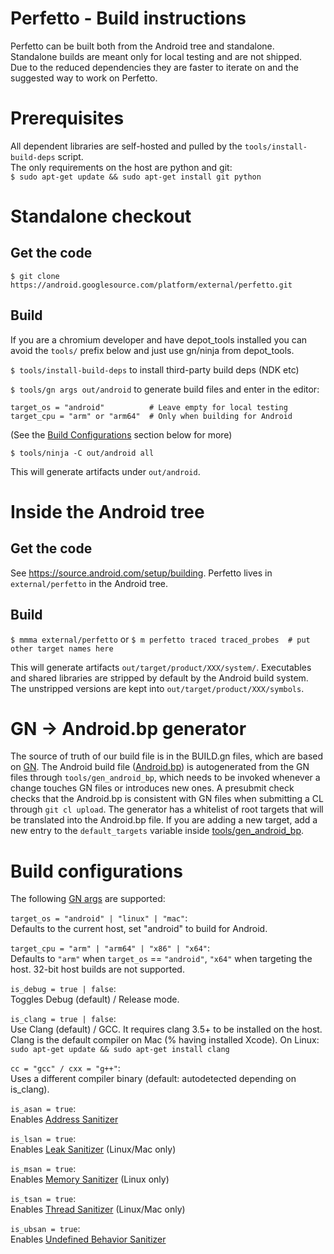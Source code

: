 # Perfetto - Build instructions

Perfetto can be built both from the Android tree and standalone.  
Standalone builds are meant only for local testing and are not shipped.  
Due to the reduced dependencies they are faster to iterate on and the
suggested way to work on Perfetto.

# Prerequisites
All dependent libraries are self-hosted and pulled by the
`tools/install-build-deps` script.  
The only requirements on the host are
python and git:  
`$ sudo apt-get update && sudo apt-get install git python`


# Standalone checkout

Get the code
------------
`$ git clone https://android.googlesource.com/platform/external/perfetto.git`

Build
-----
If you are a chromium developer and have depot_tools installed you can avoid
the `tools/` prefix below and just use gn/ninja from depot_tools.

`$ tools/install-build-deps` to install third-party build deps (NDK etc)

`$ tools/gn args out/android` to generate build files and enter in the editor:
```
target_os = "android"          # Leave empty for local testing
target_cpu = "arm" or "arm64"  # Only when building for Android
```
(See the [Build Configurations](#build-configurations) section below for more)

`$ tools/ninja -C out/android all`

This will generate artifacts under `out/android`.


# Inside the Android tree

Get the code
------------
See https://source.android.com/setup/building.
Perfetto lives in `external/perfetto` in the Android tree.

Build
-----
`$ mmma external/perfetto`
or
`$ m perfetto traced traced_probes  # put other target names here`

This will generate artifacts `out/target/product/XXX/system/`.
Executables and shared libraries are stripped by default by the Android build
system. The unstripped versions are kept into `out/target/product/XXX/symbols`.

# GN -> Android.bp generator
The source of truth of our build file is in the BUILD.gn files, which are based on [GN][gn-quickstart].
The Android build file ([Android.bp](../Android.bp)) is autogenerated from the GN files
through `tools/gen_android_bp`, which needs to be invoked whenever a change
touches GN files or introduces new ones.
A presubmit check checks that the Android.bp is consistent with GN files when
submitting a CL through `git cl upload`.
The generator has a whitelist of root targets that will be translated into the
Android.bp file. If you are adding a new target, add a new entry to the
`default_targets` variable inside [tools/gen_android_bp](../tools/gen_android_bp).


# Build configurations
The following [GN args][gn-quickstart] are supported:

`target_os = "android" | "linux" | "mac"`:  
Defaults to the current host, set "android" to build for Android.

`target_cpu = "arm" | "arm64" | "x86" | "x64"`:  
Defaults to `"arm"` when `target_os` == `"android"`, `"x64"` when targeting the
host. 32-bit host builds are not supported.

`is_debug = true | false`:  
Toggles Debug (default) / Release mode.

`is_clang = true | false`:  
Use Clang (default) / GCC. It requires clang 3.5+ to be installed on the host.
Clang is the default compiler on Mac (% having installed Xcode).
On Linux: `sudo apt-get update && sudo apt-get install clang`

`cc = "gcc" / cxx = "g++"`:  
Uses a different compiler binary (default: autodetected depending on is_clang).

`is_asan = true`:  
Enables [Address Sanitizer](https://github.com/google/sanitizers/wiki/AddressSanitizer)

`is_lsan = true`:  
Enables [Leak Sanitizer](https://github.com/google/sanitizers/wiki/AddressSanitizerLeakSanitizer)
(Linux/Mac only)

`is_msan = true`:  
Enables [Memory Sanitizer](https://github.com/google/sanitizers/wiki/MemorySanitizer)
(Linux only)

`is_tsan = true`:  
Enables [Thread Sanitizer](https://github.com/google/sanitizers/wiki/ThreadSanitizerCppManual)
(Linux/Mac only)

`is_ubsan = true`:  
Enables [Undefined Behavior Sanitizer](https://clang.llvm.org/docs/UndefinedBehaviorSanitizer.html)


[gn-quickstart]: https://chromium.googlesource.com/chromium/src/+/master/tools/gn/docs/quick_start.md
